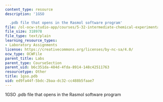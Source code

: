 ```yaml
---
content_type: resource
description: '1GSO

  .pdb file that opens in the Rasmol software program'
file: /ol-ocw-studio-app/courses/5-32-intermediate-chemical-experimentation-spring-2003/ed9fa44f5bdc2baadc32cc488b5faae7_1gso.pdb
file_size: 318978
file_type: text/plain
learning_resource_types:
- Laboratory Assignments
license: https://creativecommons.org/licenses/by-nc-sa/4.0/
ocw_type: OCWFile
parent_title: Labs
parent_type: CourseSection
parent_uid: b6c351da-484d-4fda-8914-148c42511763
resourcetype: Other
title: 1gso.pdb
uid: ed9fa44f-5bdc-2baa-dc32-cc488b5faae7
---
```

1GSO
.pdb file that opens in the Rasmol software program